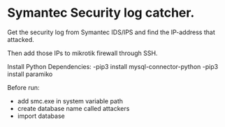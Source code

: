 # Symantec Security log catcher.

Get the security log from Symantec IDS/IPS and find the IP-address that attacked. 

Then add those IPs to mikrotik firewall through SSH.

Install Python Dependencies:
    -pip3 install mysql-connector-python
    -pip3 install paramiko


Before run:
- add smc.exe in system variable path
- create database name called attackers
- import database
